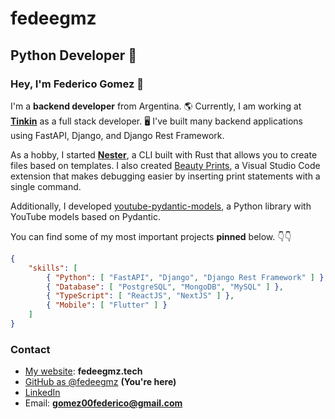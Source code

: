# fedeegmz

## Python Developer 🐍

### Hey, I'm Federico Gomez 👋

I'm a **backend developer** from Argentina. 🌎
Currently, I am working at [**Tinkin**](https://www.tinkin.one/) as a full stack developer. 🖥️
I've built many backend applications using FastAPI, Django, and Django Rest Framework.

As a hobby, I started [**Nester**](https://github.com/fedeegmz/nester), a CLI built with Rust that allows you to create files based on templates. I also created [Beauty Prints](https://github.com/fedeegmz/beauty-prints), a Visual Studio Code extension that makes debugging easier by inserting print statements with a single command.

Additionally, I developed [youtube-pydantic-models](https://github.com/fedeegmz/youtube-pydantic-models), a Python library with YouTube models based on Pydantic.

You can find some of my most important projects **pinned** below. 👇👇

```json
{
    "skills": [
        { "Python": [ "FastAPI", "Django", "Django Rest Framework" ] },
        { "Database": [ "PostgreSQL", "MongoDB", "MySQL" ] },
        { "TypeScript": [ "ReactJS", "NextJS" ] },
        { "Mobile": [ "Flutter" ] }
    ]
}
```

### Contact

- [My website](https://fedeegmz.tech/): **fedeegmz.tech**
- [GitHub as @fedeegmz](https://github.com/fedeegmz) **(You're here)**
- [LinkedIn](https://www.linkedin.com/in/federico00gomez/)
- Email: [**gomez00federico@gmail.com**](gomez00federico@gmail.com)
